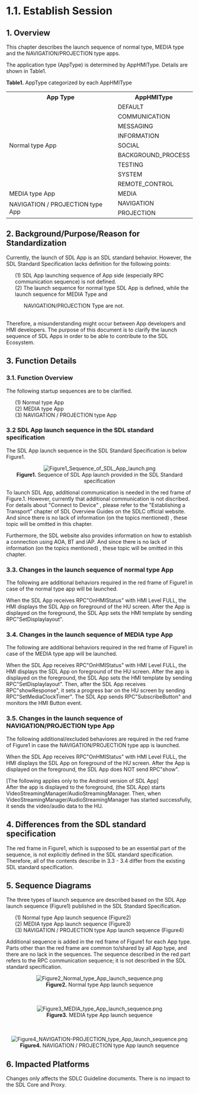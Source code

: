 # 1.1. Establish Session

## 1. Overview
This chapter describes the launch sequence of normal type, MEDIA type and the NAVIGATION/PROJECTION type apps.

The application type (AppType) is determined by AppHMIType.
Details are shown in Table1.

**Table1.** AppType categorized by each AppHMIType
<table>
  <tr>
    <th align="center"> App Type </th>
    <th align="center"> AppHMIType </th>
  </tr>
  <tr>
     <td align="left" rowspan="9"> Normal type App </td>
     <td align="left"> DEFAULT </td>
  </tr>
  <tr>
     <td align="left"> COMMUNICATION </td>
  </tr>
  <tr>
     <td align="left"> MESSAGING </td>
  </tr>
  <tr>
     <td align="left"> INFORMATION </td>
  </tr>
  <tr>
     <td align="left"> SOCIAL </td>
  </tr>
  <tr>
     <td align="left"> BACKGROUND_PROCESS </td>
  </tr>
  <tr>
     <td align="left"> TESTING </td>
  </tr>
  <tr>
     <td align="left"> SYSTEM </td>
  </tr>
  <tr>
     <td align="left"> REMOTE_CONTROL </td>
  </tr>
  <tr>
     <td align="left"> MEDIA type App </td>
     <td align="left"> MEDIA </td>
  </tr>
  <tr>
     <td align="left" rowspan = "2"> NAVIGATION / PROJECTION type App </td>
     <td align="left"> NAVIGATION </td>
  </tr>
  <tr>
     <td align="left"> PROJECTION </td>
  </tr>
</table>

## 2. Background/Purpose/Reason for Standardization
Currently, the launch of SDL App is an SDL standard behavior.
However, the SDL Standard Specification lacks definition for the following points:
<ol>
  (1) SDL App launching sequence of App side (especially RPC communication sequence) is not defined.<br>
  (2) The launch sequence for normal type SDL App is defined, while the launch sequence for MEDIA Type and <ol>NAVIGATION/PROJECTION Type are not.</ol><br>
</ol>
Therefore, a misunderstanding might occur between App developers and HMI developers.
The purpose of this document is to clarify the launch sequence of SDL Apps in order to be able to contribute to the SDL Ecosystem.

## 3. Function Details
### 3.1. Function Overview
The following startup sequences are to be clarified.
<ol>
  (1) Normal type App<br>
  (2) MEDIA type App<br>
  (3) NAVIGATION / PROJECTION type App<br>
</ol>


### 3.2 SDL App launch sequence in the SDL standard specification
The SDL App launch sequence in the SDL Standard Specification is below Figure1.

<div align="center">

![Figure1_Sequence_of_SDL_App_launch.png](./assets/Figure1_Sequence_of_SDL_App_launch.png)<br>
<b>Figure1.</b> Sequence of SDL App launch provided in the SDL Standard specification

</div>

To launch SDL App, additional communication is needed in the red frame of Figure.1. However, currently that additional communication is not discribed.
For details about "Connect to Device" , please refer to the "Establishing a Transport" chapter of SDL Overview Guides on the SDLC official website.
And since there is no lack of information (on the topics mentioned) , these topic will be omitted in this chapter.

Furthermore, the SDL website also provides information on how to establish a connection using AOA, BT and iAP. 
And since there is no lack of information (on the topics mentioned) , these topic will be omitted in this chapter.


### 3.3. Changes in the launch sequence of normal type App
The following are additional behaviors required in the red frame of Figure1 in case of the normal type app will be launched.

  When the SDL App receives RPC"OnHMIStatus" with HMI Level FULL, the HMI displays the SDL App on foreground of the HU screen.
  After the App is displayed on the foreground, the SDL App sets the HMI template by sending RPC"SetDisplaylayout". 


### 3.4. Changes in the launch sequence of MEDIA type App
The following are additional behaviors required in the red frame of Figure1 in case of the MEDIA type app will be launched.

 When the SDL App receives RPC"OnHMIStatus" with HMI Level FULL, the HMI displays the SDL App on foreground of the HU screen.
  After the app is displayed on the foreground, the SDL App sets the HMI template by sending RPC"SetDisplaylayout".
  Then, after the SDL App receives RPC"showResponse", it sets a progress bar on the HU screen by sending RPC"SetMediaClockTimer".
  The SDL App sends RPC"SubscribeButton" and monitors the HMI Button event.

### 3.5. Changes in the launch sequence of NAVIGATION/PROJECTION type App
The following additional/excluded behaviores are required in the red frame of Figure1 in case the NAVIGATION/PROJECTION type app is launched.

  When the SDL App receives RPC"OnHMIStatus" with HMI Level FULL, the HMI displays the SDL App on foreground of the HU screen.
  After the App is displayed on the foreground, the SDL App does NOT send RPC"show".

 [The following applies only to the Android version of SDL App]<br>
  After the app is displayed to the foreground, (the SDL App) starts VideoStreamingManager/AudioStreamingManager.
  Then, when VideoStreamingManager/AudioStreamingManager has started successfully, it sends the video/audio data to the HU.


## 4. Differences from the SDL standard specification
The red frame in Figure1, which is supposed to be an essential part of the sequence, is not explicitly defined in the SDL standard specification.
Therefore, all of the contents describe in 3.3 - 3.4 differ from the existing SDL standard specification.


## 5. Sequence Diagrams
The three types of launch sequence are described based on the SDL App launch sequence (Figure1) published in the SDL Standard Specification.
<ol>
  (1) Normal type App launch sequence (Figure2)<br>
  (2) MEDIA type App launch sequence (Figure3)<br>
  (3) NAVIGATION / PROJECTION type App launch sequence (Figure4)<br>
</ol>
Additional sequence is added in the red frame of Figure1 for each App type.
Parts other than the red frame are common to/shared by all App type, and there are no lack in the sequences.
The sequence described in the red part refers to the RPC communication sequence; it is not described in the SDL standard specification.

<div align="center">

![Figure2_Normal_type_App_launch_sequence.png](./assets/Figure2_Normal_type_App_launch_sequence.png)<br>
<b>Figure2.</b> Normal type App launch sequence
<br>
<br>
<br>

![Figure3_MEDIA_type_App_launch_sequence.png](./assets/Figure3_MEDIA_type_App_launch_sequence.png)<br>
<b>Figure3.</b> MEDIA type App launch sequence
<br>
<br>
<br>

![Figure4_NAVIGATION-PROJECTION_type_App_launch_sequence.png](./assets/Figure4_NAVIGATION-PROJECTION_type_App_launch_sequence.png)<br>
<b>Figure4.</b> NAVIGATION / PROJECTION type App launch sequence

</div>

## 6. Impacted Platforms
Changes only affects the SDLC Guideline documents.
There is no impact to the SDL Core and Proxy.